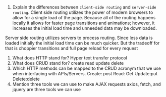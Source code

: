 1.  Explain the differences between `client-side routing` and `server-side routing`.
Client side routing utilizes the power of modern browsers to allow for a single load of the page. Because all of the routing happens locally it allows for faster page transitions and animations; however, it increases the initial load time and unneeded data may be downloaded.

Server side routing utilizes servers to process routing. Since less data is loaded initially the initial load time can be much quicker. But the tradeoff for that is choppier transitions and full page reload for every request
1.  What does HTTP stand for?
Hyper text transfer protocol
1.  What does CRUD stand for?
create read update delete
1.  Which HTTP methods can be mapped to the CRUD acronym that we use when interfacing with APIs/Servers.
Create: post
Read: Get 
Update:put
Delete:delete
1.  Mention three tools we can use to make AJAX requests
axios, fetch, and jquery are three tools we can use